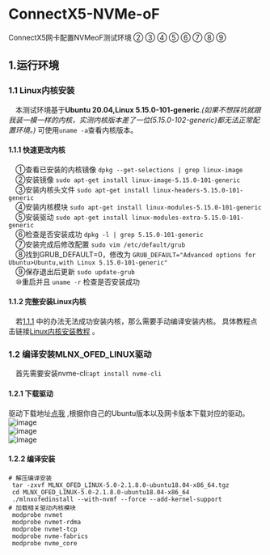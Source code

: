 # ConnectX5-NVMe-oF
ConnectX5网卡配置NVMeoF测试环境
 ② ③ ④ ⑤ ⑥ ⑦ ⑧ ⑨
## 1.运行环境
### 1.1 Linux内核安装
&emsp;本测试环境基于**Ubuntu 20.04,Linux 5.15.0-101-generic**.*(如果不想踩坑就跟我装一模一样的内核，实测内核版本差了一位(5.15.0-102-generic)都无法正常配置环境。)* 可使用`uname -a`查看内核版本。
#### 1.1.1 快速更改内核
&emsp;①查看已安装的内核镜像 `dpkg --get-selections | grep linux-image`  
&emsp;②安装镜像 `sudo apt-get install linux-image-5.15.0-101-generic`    
&emsp;③安装内核头文件 `sudo apt-get install linux-headers-5.15.0-101-generic`    
&emsp;④安装内核模块 `sudo apt-get install linux-modules-5.15.0-101-generic`  
&emsp;⑤安装驱动 `sudo apt-get install linux-modules-extra-5.15.0-101-generic`  
&emsp;⑥检查是否安装成功 `dpkg -l | grep 5.15.0-101-generic`   
&emsp;⑦安装完成后修改配置 `sudo vim /etc/default/grub`  
&emsp;⑧找到GRUB_DEFAULT=0，修改为 `GRUB_DEFAULT="Advanced options for Ubuntu>Ubuntu,with Linux 5.15.0-101-generic"`  
&emsp;⑨保存退出后更新 `sudo update-grub`  
&emsp;⑩重启并且 `uname -r` 检查是否安装成功

#### 1.1.2 完整安装Linux内核
&emsp;若[1.1.1](#1.1.1) 中的办法无法成功安装内核，那么需要手动编译安装内核。
具体教程点击链接[Linux内核安装教程](https://blog.csdn.net/weixin_42581825/article/details/130001118) 。

### 1.2 编译安装MLNX_OFED_LINUX驱动
&emsp;首先需要安装nvme-cli:`apt install nvme-cli`  
#### 1.2.1 下载驱动
驱动下载地址[点我](https://www.mellanox.com/products/infiniband-drivers/linux/mlnx_ofed) ,根据你自己的Ubuntu版本以及网卡版本下载对应的驱动。  
![image](https://github.com/lus-oa/ConnectX5-NVMe-oF/assets/122666739/2614c800-e049-40d3-b094-6230567c256f)  
![image](https://github.com/lus-oa/ConnectX5-NVMe-oF/assets/122666739/efe35b8a-456a-47f7-9a44-e534962ea131)  
![image](https://github.com/lus-oa/ConnectX5-NVMe-oF/assets/122666739/4a3012ee-5d9c-4fa0-b93c-1f43409d2dde)  
#### 1.2.2 编译安装
```shell
# 解压编译安装
 tar -zxvf MLNX_OFED_LINUX-5.0-2.1.8.0-ubuntu18.04-x86_64.tgz   
 cd MLNX_OFED_LINUX-5.0-2.1.8.0-ubuntu18.04-x86_64
 ./mlnxofedinstall --with-nvmf --force --add-kernel-support
# 加载相关驱动内核模块
 modprobe nvmet
 modprobe nvmet-rdma
 modprobe nvmet-tcp
 modprobe nvme-fabrics
 modprobe nvme_core
```


